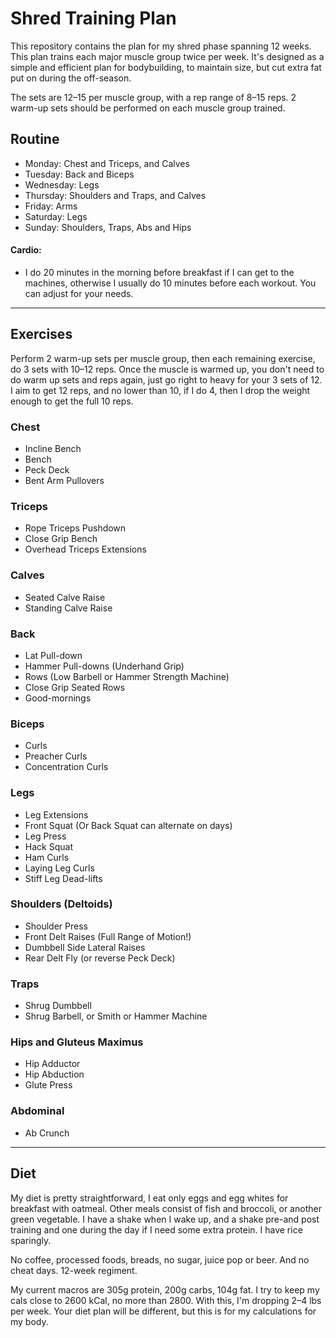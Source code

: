 # Shred Training Plan

This repository contains the plan for my shred phase spanning 12 weeks.
This plan trains each major muscle group twice per week.
It's designed as a simple and efficient plan for bodybuilding, to maintain size, but cut extra fat put on during the
off-season.

The sets are 12–15 per muscle group, with a rep range of 8–15 reps. 2 warm-up sets should be performed on each muscle
group trained.

## Routine

- Monday: Chest and Triceps, and Calves
- Tuesday: Back and Biceps
- Wednesday: Legs
- Thursday: Shoulders and Traps, and Calves
- Friday: Arms
- Saturday: Legs
- Sunday: Shoulders, Traps, Abs and Hips

#### Cardio:

- I do 20 minutes in the morning before breakfast if I can get to the machines, otherwise I usually do 10 minutes before
  each workout. You can adjust for your needs.

----

## Exercises

Perform 2 warm-up sets per muscle group, then each remaining exercise, do 3 sets with 10–12 reps. Once the muscle is
warmed up, you don't need to do warm up sets and reps again, just go right to heavy for your 3 sets of 12. I aim to get
12 reps, and no lower than 10, if I do 4, then I drop the weight enough to get the full 10 reps.

### Chest

- Incline Bench
- Bench
- Peck Deck
- Bent Arm Pullovers

### Triceps

- Rope Triceps Pushdown
- Close Grip Bench
- Overhead Triceps Extensions

### Calves

- Seated Calve Raise
- Standing Calve Raise

### Back

- Lat Pull-down
- Hammer Pull-downs (Underhand Grip)
- Rows (Low Barbell or Hammer Strength Machine)
- Close Grip Seated Rows
- Good-mornings

### Biceps

- Curls
- Preacher Curls
- Concentration Curls

### Legs

- Leg Extensions
- Front Squat (Or Back Squat can alternate on days)
- Leg Press
- Hack Squat
- Ham Curls
- Laying Leg Curls
- Stiff Leg Dead-lifts

### Shoulders (Deltoids)

- Shoulder Press
- Front Delt Raises (Full Range of Motion!)
- Dumbbell Side Lateral Raises
- Rear Delt Fly (or reverse Peck Deck)

### Traps

- Shrug Dumbbell
- Shrug Barbell, or Smith or Hammer Machine

### Hips and Gluteus Maximus

- Hip Adductor
- Hip Abduction
- Glute Press

### Abdominal

- Ab Crunch

----

## Diet

My diet is pretty straightforward, I eat only eggs and egg whites for breakfast with oatmeal. Other meals consist of
fish and
broccoli, or another green vegetable. I have a shake when I wake up, and a shake pre-and post training and one during
the day if I need some extra protein. I have rice sparingly.

No coffee, processed foods, breads, no sugar, juice pop or beer. And no cheat days. 12-week regiment.

My current macros are 305g protein, 200g carbs, 104g fat. I try to keep my cals close to 2600 kCal, no more than 2800.
With this, I'm dropping 2–4 lbs per week. Your diet plan will be different, but this is for my calculations for my body.  